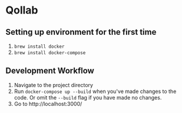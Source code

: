 # Qollab

## Setting up environment for the first time
1. `brew install docker`
2. `brew install docker-compose`

## Development Workflow
1. Navigate to the project directory
2. Run `docker-compose up --build` when you've made changes to the code. Or omit the `--build` flag if you have made no changes.
3. Go to http://localhost:3000/